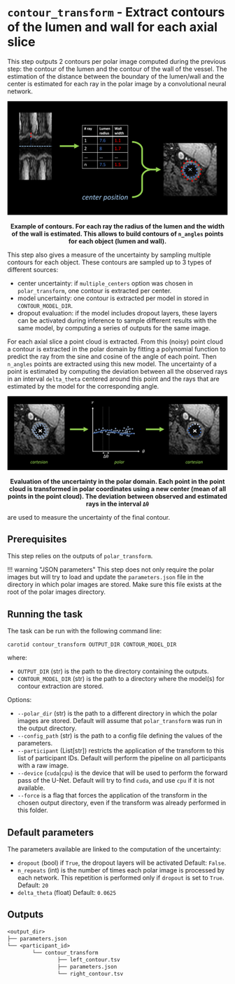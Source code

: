 # `contour_transform` - Extract contours of the lumen and wall for each axial slice

This step outputs 2 contours per polar image computed during the previous step: the contour of
the lumen and the contour of the wall of the vessel.
The estimation of the distance between the boundary of the lumen/wall and the center is estimated
for each ray in the polar image by a convolutional neural network.

![Illustration of contour transform](../images/contour_transform.png)
<p style="text-align: center;"><b>Example of contours. For each ray the radius of the lumen and the
width of the wall is estimated. This allows to build contours of <code>n_angles</code> points
for each object (lumen and wall). </b></p>

This step also gives a measure of the uncertainty by sampling multiple contours for each object.
These contours are sampled up to 3 types of different sources:

- center uncertainty: if `multiple_centers` option was chosen in `polar_transform`, one contour is extracted per center.
- model uncertainty: one contour is extracted per model in stored in `CONTOUR_MODEL_DIR`.
- dropout evaluation: if the model includes dropout layers, these layers can be activated during inference to sample
different results with the same model, by computing a series of outputs for the same image.

For each axial slice a point cloud is extracted. From this (noisy) point cloud a contour is extracted
in the polar domain by fitting a polynomial function to predict the ray from the sine and cosine of the angle
of each point. Then `n_angles` points are extracted using this new model. The uncertainty of a point
is estimated by computing the deviation between all the observed rays in an interval `delta_theta` centered around this point
and the rays that are estimated by the model for the corresponding angle.

![Illustration of contour uncertainty](../images/contour_uncertainty.png)
<p style="text-align: center;"><b>Evaluation of the uncertainty in the polar domain. Each point in the point cloud is transformed
in polar coordinates using a new center (mean of all points in the point cloud). The deviation between observed and estimated rays
in the interval <code>&Delta;&theta;</code></b></p> are used to measure the uncertainty of the final contour. 

## Prerequisites

This step relies on the outputs of `polar_transform`.

!!! warning "JSON parameters"
    This step does not only require the polar images but will try to
    load and update the `parameters.json` file in the directory in which polar images are
    stored. Make sure this file exists at the root of the polar images directory.

## Running the task

The task can be run with the following command line:
```
carotid contour_transform OUTPUT_DIR CONTOUR_MODEL_DIR
```
where:

- `OUTPUT_DIR` (str) is the path to the directory containing the outputs.
- `CONTOUR_MODEL_DIR` (str) is the path to a directory where the model(s) for contour extraction are stored.

Options:

- `--polar_dir` (str) is the path to a different directory in which the polar images are stored.
Default will assume that `polar_transform` was run in the output directory.
- `--config_path` (str) is the path to a config file defining the values of the parameters.
- `--participant` (List[str]) restricts the application of the transform to this list of participant IDs. 
Default will perform the pipeline on all participants with a raw image.
- `--device` (`cuda`|`cpu`) is the device that will be used to perform the forward pass of the U-Net.
Default will try to find `cuda`, and use `cpu` if it is not available.
- `--force` is a flag that forces the application of the transform in the chosen output directory,
even if the transform was already performed in this folder.

## Default parameters

The parameters available are linked to the computation of the uncertainty:

- `dropout` (bool) if `True`, the dropout layers will be activated Default: `False`.
- `n_repeats` (int) is the number of times each polar image is processed by each network.
This repetition is performed only if `dropout` is set to `True`. Default: `20`
- `delta_theta` (float) Default: `0.0625`


## Outputs

```console
<output_dir>
├── parameters.json
└── <participant_id>
        └── contour_transform
                ├── left_contour.tsv
                ├── parameters.json
                └── right_contour.tsv
```